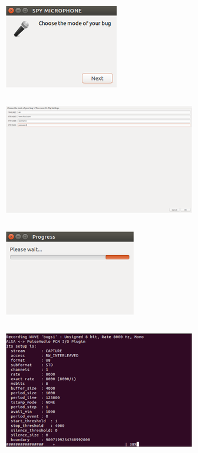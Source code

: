 ![1bug](1bug.png) <br> <br> <br> 

![2bug](2bug.png) <br> <br> <br> 

![3bug](3bug.png) <br> <br> <br> 

![4bug](4bug.png) <br> <br> <br> 
